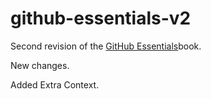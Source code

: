 # github-essentials-v2


Second revision of the [GitHub Essentials](https://githubessentials)book. 

New changes.

Added Extra Context.

